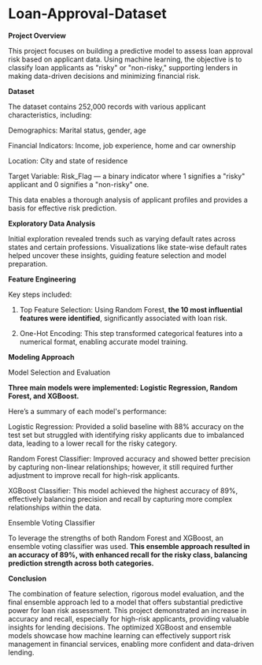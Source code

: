 # Loan-Approval-Dataset

**Project Overview**

This project focuses on building a predictive model to assess loan approval risk based on applicant data. Using machine learning, the objective is to classify loan applicants as "risky" or "non-risky," supporting lenders in making data-driven decisions and minimizing financial risk.

**Dataset**

The dataset contains 252,000 records with various applicant characteristics, including:

Demographics: Marital status, gender, age

Financial Indicators: Income, job experience, home and car ownership

Location: City and state of residence

Target Variable: Risk_Flag — a binary indicator where 1 signifies a "risky" applicant and 0 signifies a "non-risky" one.

This data enables a thorough analysis of applicant profiles and provides a basis for effective risk prediction.

**Exploratory Data Analysis**

Initial exploration revealed trends such as varying default rates across states and certain professions. Visualizations like state-wise default rates helped uncover these insights, guiding feature selection and model preparation.

**Feature Engineering**

Key steps included:

1. Top Feature Selection: Using Random Forest, **the 10 most influential features were identified**, significantly associated with loan risk.

2. One-Hot Encoding: This step transformed categorical features into a numerical format, enabling accurate model training.

**Modeling Approach**

Model Selection and Evaluation

**Three main models were implemented: Logistic Regression, Random Forest, and XGBoost.** 

Here’s a summary of each model's performance:

Logistic Regression: Provided a solid baseline with 88% accuracy on the test set but struggled with identifying risky applicants due to imbalanced data, leading to a lower recall for the risky category.

Random Forest Classifier: Improved accuracy and showed better precision by capturing non-linear relationships; however, it still required further adjustment to improve recall for high-risk applicants.

XGBoost Classifier: This model achieved the highest accuracy of 89%, effectively balancing precision and recall by capturing more complex relationships within the data.

Ensemble Voting Classifier

To leverage the strengths of both Random Forest and XGBoost, an ensemble voting classifier was used. **This ensemble approach resulted in an accuracy of 89%, with enhanced recall for the risky class, balancing prediction strength across both categories.**

**Conclusion**

The combination of feature selection, rigorous model evaluation, and the final ensemble approach led to a model that offers substantial predictive power for loan risk assessment. This project demonstrated an increase in accuracy and recall, especially for high-risk applicants, providing valuable insights for lending decisions. The optimized XGBoost and ensemble models showcase how machine learning can effectively support risk management in financial services, enabling more confident and data-driven lending.






